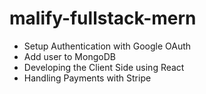# malify-fullstack-mern

- Setup Authentication with Google OAuth
- Add user to MongoDB
- Developing the Client Side using React
- Handling Payments with Stripe
